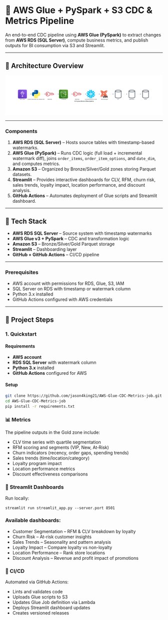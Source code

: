 # 🧪 AWS Glue + PySpark + S3 CDC & Metrics Pipeline

An end-to-end CDC pipeline using **AWS Glue (PySpark)** to extract changes from **AWS RDS (SQL Server)**, compute business metrics, and publish outputs for BI consumption via S3 and Streamlit.

---

## 🧩 Architecture Overview
![Architecture Diagram](diagrams/architecture.png)

---

### Components

1. **AWS RDS (SQL Server)** – Hosts source tables with timestamp-based watermarks.  
2. **AWS Glue (PySpark)** – Runs CDC logic (full load + incremental watermark diff), joins `order_items`, `order_item_options`, and `date_dim`, and computes metrics.  
3. **Amazon S3** – Organized by Bronze/Silver/Gold zones storing Parquet datasets.  
4. **Streamlit** – Provides interactive dashboards for CLV, RFM, churn risk, sales trends, loyalty impact, location performance, and discount analysis.  
5. **GitHub Actions** – Automates deployment of Glue scripts and Streamlit dashboard.

---

## 🔧 Tech Stack

- **AWS RDS SQL Server** – Source system with timestamp watermarks  
- **AWS Glue v3 + PySpark** – CDC and transformation logic  
- **Amazon S3** – Bronze/Silver/Gold Parquet storage  
- **Streamlit** – Dashboarding layer  
- **GitHub + GitHub Actions** – CI/CD pipeline  

---

### Prerequisites

- AWS account with permissions for RDS, Glue, S3, IAM  
- SQL Server on RDS with timestamp or watermark column  
- Python 3.x installed  
- GitHub Actions configured with AWS credentials  

---

## 📌 Project Steps

### 1. Quickstart

#### Requirements

- **AWS account**
- **RDS SQL Server** with watermark column
- **Python 3.x** installed
- **GitHub Actions** configured for AWS

#### Setup

```bash
git clone https://github.com/jason4king21/AWS-Glue-CDC-Metrics-job.git
cd AWS-Glue-CDC-Metrics-job
pip install -r requirements.txt
```

### 📊 Metrics
The pipeline outputs in the Gold zone include:
- CLV time series with quartile segmentation
- RFM scoring and segments (VIP, New, At‑Risk)
- Churn indicators (recency, order gaps, spending trends)
- Sales trends (time/location/category)
- Loyalty program impact
- Location performance metrics
- Discount effectiveness comparisons

### 📱 Streamlit Dashboards
Run locally:
```
streamlit run streamlit_app.py --server.port 8501
```

### Available dashboards:
- Customer Segmentation – RFM & CLV breakdown by loyalty
- Churn Risk – At-risk customer insights
- Sales Trends – Seasonality and pattern analysis
- Loyalty Impact – Compare loyalty vs non-loyalty
- Location Performance – Rank store locations
- Discount Analysis – Revenue and profit impact of promotions

### 🧪 CI/CD
Automated via GitHub Actions:
- Lints and validates code
- Uploads Glue scripts to S3
- Updates Glue Job definition via Lambda
- Deploys Streamlit dashboard updates
- Creates versioned releases
